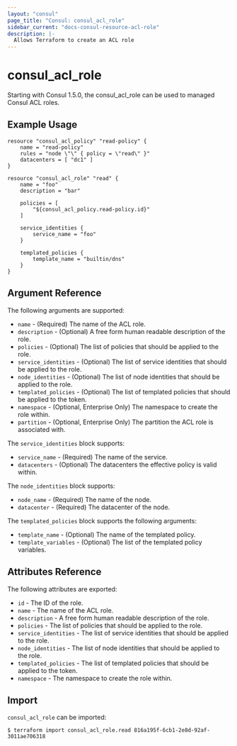 ```yaml
---
layout: "consul"
page_title: "Consul: consul_acl_role"
sidebar_current: "docs-consul-resource-acl-role"
description: |-
  Allows Terraform to create an ACL role
---
```


# consul_acl_role

Starting with Consul 1.5.0, the consul_acl_role can be used to managed Consul ACL roles.


## Example Usage

```hcl
resource "consul_acl_policy" "read-policy" {
	name = "read-policy"
	rules = "node \"\" { policy = \"read\" }"
	datacenters = [ "dc1" ]
}

resource "consul_acl_role" "read" {
	name = "foo"
	description = "bar"

	policies = [
		"${consul_acl_policy.read-policy.id}"
	]

	service_identities {
		service_name = "foo"
	}

	templated_policies {
		template_name = "builtin/dns"
	}
}
```

## Argument Reference

The following arguments are supported:

* `name` - (Required) The name of the ACL role.
* `description` - (Optional) A free form human readable description of the role.
* `policies` - (Optional) The list of policies that should be applied to the role.
* `service_identities` - (Optional) The list of service identities that should be applied to the role.
* `node_identities` - (Optional) The list of node identities that should be applied to the role.
* `templated_policies` - (Optional) The list of templated policies that should be applied to the token.
* `namespace` - (Optional, Enterprise Only) The namespace to create the role within.
* `partition` - (Optional, Enterprise Only) The partition the ACL role is associated with.

The `service_identities` block supports:

* `service_name` - (Required) The name of the service.
* `datacenters` - (Optional) The datacenters the effective policy is valid within.

The `node_identities` block supports:

* `node_name` - (Required) The name of the node.
* `datacenter` - (Required) The datacenter of the node.

The `templated_policies` block supports the following arguments:

* `template_name` - (Optional) The name of the templated policy.
* `template_variables` - (Optional) The list of the templated policy variables.

## Attributes Reference

The following attributes are exported:

* `id` - The ID of the role.
* `name` - The name of the ACL role.
* `description` - A free form human readable description of the role.
* `policies` - The list of policies that should be applied to the role.
* `service_identities` - The list of service identities that should be applied to the role.
* `node_identities` - The list of node identities that should be applied to the role.
* `templated_policies` - The list of templated policies that should be applied to the token.
* `namespace` - The namespace to create the role within.


## Import

`consul_acl_role` can be imported:

```
$ terraform import consul_acl_role.read 816a195f-6cb1-2e8d-92af-3011ae706318
```
